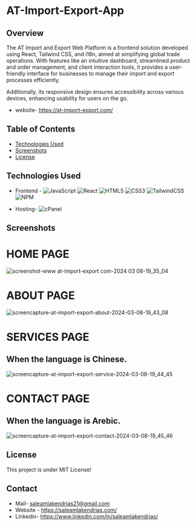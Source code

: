 # AT-Import-Export-App

## Overview
The AT Import and Export Web Platform is a frontend solution developed using React, Tailwind CSS, and i18n, aimed at simplifying global trade operations. With features like an intuitive dashboard, streamlined product and order management, and client interaction tools, it provides a user-friendly interface for businesses to manage their import and export processes efficiently.

Additionally, its responsive design ensures accessibility across various devices, enhancing usability for users on the go.
- website- https://at-import-export.com/

## Table of Contents
- [Technologies Used](#technologies-used)
- [Screenshots](#screenshots)
- [License](#license)

## Technologies Used

- Frontend - ![JavaScript](https://img.shields.io/badge/javascript-%23323330.svg?style=for-the-badge&logo=javascript&logoColor=%23F7DF1E)  ![React](https://img.shields.io/badge/react-%2320232a.svg?style=for-the-badge&logo=react&logoColor=%2361DAFB)  ![HTML5](https://img.shields.io/badge/html5-%23E34F26.svg?style=for-the-badge&logo=html5&logoColor=white) ![CSS3](https://img.shields.io/badge/css3-%231572B6.svg?style=for-the-badge&logo=css3&logoColor=white) ![TailwindCSS](https://img.shields.io/badge/tailwindcss-%2338B2AC.svg?style=for-the-badge&logo=tailwind-css&logoColor=white) ![NPM](https://img.shields.io/badge/NPM-%23CB3837.svg?style=for-the-badge&logo=npm&logoColor=white) 

- Hosting- ![cPanel](https://img.shields.io/badge/cPanel-orange?style=flat-square)


## Screenshots

# HOME PAGE
![screenshot-www at-import-export com-2024 03 08-19_35_04](https://github.com/Saleamlak21/At-import-export-README/assets/140779141/534ea751-3264-4a78-a260-168b92e836f3)

# ABOUT PAGE
![screencapture-at-import-export-about-2024-03-08-19_43_08](https://github.com/Saleamlak21/At-import-export-README/assets/140779141/a112fa74-a596-4e79-a772-7e9cf526aed6)


# SERVICES PAGE 
## When the language is Chinese.

![screencapture-at-import-export-service-2024-03-08-19_44_45](https://github.com/Saleamlak21/At-import-export-README/assets/140779141/a68a8222-1687-4617-878d-a2ca1ed75065)

# CONTACT PAGE
## When the language is Arebic.
![screencapture-at-import-export-contact-2024-03-08-19_45_46](https://github.com/Saleamlak21/At-import-export-README/assets/140779141/c7dc7c2a-3bb7-4b4f-a5cb-f93379a013bd)



## License
This project is under  MIT License!


## Contact
- Mail- saleamlakendrias21@gmail.com
- Website - https://saleamlakendrias.com/
- Linkedin- https://www.linkedin.com/in/saleamlakendrias/


